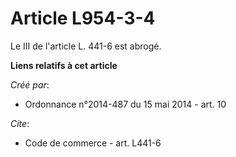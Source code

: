 # Article L954-3-4

Le III de l'article L. 441-6 est abrogé.

**Liens relatifs à cet article**

_Créé par_:

  - Ordonnance n°2014-487 du 15 mai 2014 - art. 10

_Cite_:

  - Code de commerce - art. L441-6
